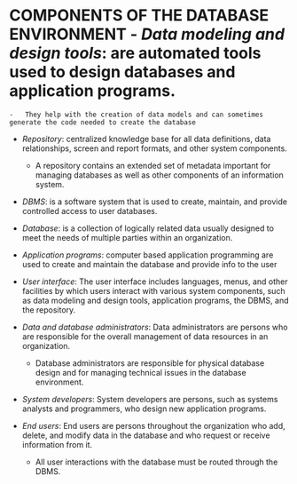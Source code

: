 # COMPONENTS OF THE DATABASE ENVIRONMENT -   *Data modeling and design tools*: are automated tools used to design databases and application programs.

    -   They help with the creation of data models and can sometimes generate the code needed to create the database

-   *Repository*: centralized knowledge base for all data definitions, data relationships, screen and report formats, and other system components.

    -   A repository contains an extended set of metadata important for managing databases as well as other components of an information system.

-   *DBMS*: is a software system that is used to create, maintain, and provide controlled access to user databases.

-   *Database*: is a collection of logically related data usually designed to meet the needs of multiple parties within an organization.

-   *Application programs*: computer based application programming are used to create and maintain the database and provide info to the user

-   *User interface*: The user interface includes languages, menus, and other facilities by which users interact with various system components, such as data modeling and design tools, application programs, the DBMS, and the repository.

-   *Data and database administrators*: Data administrators are persons who are responsible for the overall management of data resources in an organization.

    -   Database administrators are responsible for physical database design and for managing technical issues in the database environment.

-   *System developers*: System developers are persons, such as systems analysts and programmers, who design new application programs.

-   *End users*: End users are persons throughout the organization who add, delete, and modify data in the database and who request or receive information from it.

    -   All user interactions with the database must be routed through the DBMS.

 

